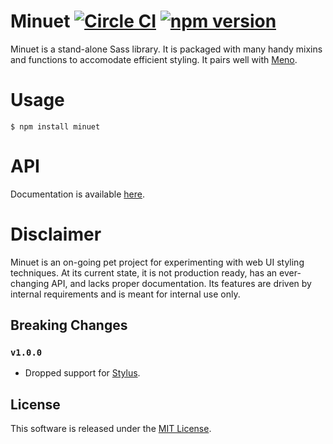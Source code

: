 # Minuet [![Circle CI](https://circleci.com/gh/andrewscwei/minuet/tree/master.svg?style=svg)](https://circleci.com/gh/andrewscwei/minuet/tree/master) [![npm version](https://badge.fury.io/js/minuet.svg)](https://badge.fury.io/js/minuet)

Minuet is a stand-alone Sass library. It is packaged with many handy mixins and functions to accomodate efficient styling. It pairs well with [Meno](https://github.com/andrewscwei/meno).

# Usage

```
$ npm install minuet
```

# API

Documentation is available [here](http://andrewscwei.github.io/minuet).

# Disclaimer

Minuet is an on-going pet project for experimenting with web UI styling techniques. At its current state, it is not production ready, has an ever-changing API, and lacks proper documentation. Its features are driven by internal requirements and is meant for internal use only.

## Breaking Changes

### `v1.0.0`

- Dropped support for [Stylus](http://stylus-lang.com/).

## License

This software is released under the [MIT License](http://opensource.org/licenses/MIT).
